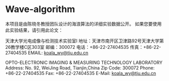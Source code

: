 # Wave-algorithm

本项目是由陈晓冬教授团队设计的海浪算法的详细实验数据公开。
如果您要使用此实验结果，请引用此论文：


天津大学光电成像与检测技术实验室I
地址：天津市南开区卫津路92号天津大学第26教学楼C区303室
邮编：300072
电话：+86-22-27404535 传真：+86-22-27404535
EMAIL: koala_wy@tju.edu.cn
 
OPTO-ELECTRONIC IMAGING & MEASURING TECHNOLOGY LABORATORY
Address: No. 92, WeiJing Road, Tianjin,China
Zip Code: 300072
Phone: +86-22-27404535 Fax: +86-22-27404535
E-Mail: koala_wy@tju.edu.cn

